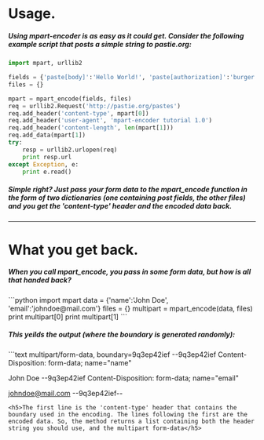 <h1>Usage.</h1>
<h5>Using mpart-encoder is as easy as it could get. Consider the following example script that posts a simple string to pastie.org:</h5>

```python
import mpart, urllib2

fields = {'paste[body]':'Hello World!', 'paste[authorization]':'burger', 'paste[restricted]':'0','paste[parser_id]':'4','key':'','lang':''}
files = {}

mpart = mpart_encode(fields, files)
req = urllib2.Request('http://pastie.org/pastes')
req.add_header('content-type', mpart[0])
req.add_header('user-agent', 'mpart-encoder tutorial 1.0')
req.add_header('content-length', len(mpart[1]))
req.add_data(mpart[1])
try:
	resp = urllib2.urlopen(req)
	print resp.url
except Exception, e:
	print e.read()
```

<h5>Simple right? Just pass your form data to the mpart_encode function in the form of two dictionaries (one containing post fields, the other files) and you get the 'content-type' header and the encoded data back.</h5>
<hr/>
<h1>What you get back.</h1>
<h5>When you call mpart_encode, you pass in some form data, but how is all that handed back?</h5>
```python
import mpart
data = {'name':'John Doe', 'email':'johndoe@mail.com'}
files = {}
multipart = mpart_encode(data, files)
print multipart[0]
print multipart[1]
```
<h5>This yeilds the output (where the boundary is generated randomly):</h5>
```text
multipart/form-data, boundary=9q3ep42ief
--9q3ep42ief
Content-Disposition: form-data; name="name"

John Doe
--9q3ep42ief
Content-Disposition: form-data; name="email"

johndoe@mail.com
--9q3ep42ief--

```
<h5>The first line is the 'content-type' header that contains the boundary used in the encoding. The lines following the first are the encoded data. So, the method returns a list containing both the header string you should use, and the multipart form-data</h5>


